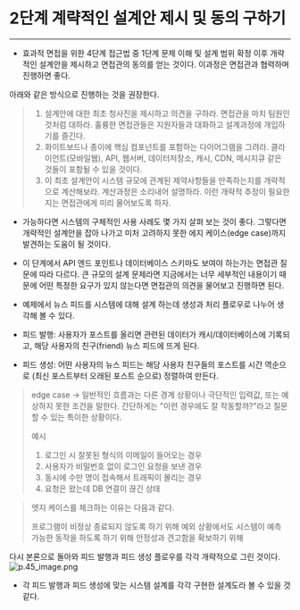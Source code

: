 # 2단계 계략적인 설계안 제시 및 동의 구하기

---

 - 효과적 면접을 위한 4단계 접근법 중 1단계 문제 이해 및 설계 범위 확정 이후 개략적인 설계안을 제시하고 면접관의 동의를 얻는 것이다. 이과정은 면접관과 협력하며 진행하면 좋다.

아래와 같은 방식으로 진행하는 것을 권장한다.

> 1. 설계안에 대한 최초 청사진을 제시하고 의견을 구하라. 면접관을 마치 팀원인 것처럼 대하라. 훌륭한 면접관들은 지원자들과 대화하고 설계과정에 개입하기를 즐긴다.
> 2. 화이트보드나 종이에 핵심 컴포넌트를 포함하는 다이어그램을 그려라. 클라이언트(모바일웹), API, 웹서버, 데이터저장소, 캐시, CDN, 메시지큐
     같은 것들이 포함될 수 있을 것이다.
> 3. 이 최초 설계안이 시스템 규모에 관계된 제약사항들을 만족하는지를 개략적으로 계산해보라. 계산과정은 소리내어 설명하라. 이런 개략적 추정이 필요한지는 면접관에게 미리 물어보도록 하자.

- 가능하다면 시스템의 구체적인 사용 사례도 몇 가지 살펴 보는 것이 좋다. 그렇다면 개략적인 설계안을 잡아 나가고 미처 고려하지 못한 에지 케이스(edge case)까지 발견하는 도움이 될 것이다.
- 이 단계에서 API 엔드 포인트나 데이터베이스 스키마도 보여야 하는가는 면접관 질문에 따라 다르다. 큰 규모의 설계 문제라면 지금에서는 너무 세부적인 내용이기 때문에 어떤 특정한 요구가 있지 않는다면 면접관의 의견을 물어보고 진행하면 된다.


 - 예제에서 뉴스 피드를 시스템에 대해 설계 하는데 생성과 처리 플로우로 나누어 생각해 볼 수 있다.
 - 피드 발행: 사용자가 포스트를 올리면 관련된 데이터가 캐시/데이터베이스에 기록되고, 해당 사용자의 친구(friend) 뉴스 피드에 뜨게 된다.
 - 피드 생성: 어떤 사용자의 뉴스 피드는 해당 사용자 친구들의 포스트를 시간 역순으로 (최신 포스트부터 오래된 포스트 순으로) 정렬하여 만든다.

>edge case -> 일반적인 흐름과는 다른 경계 상황이나 극단적인 입력값, 또는 예상하지 못한 조건을 말한다.
> 간단하게는 "이런 경우에도 잘 작동할까?"라고 질문할 수 있는 특이한 상황이다.
>
> 예시
> 1. 로그인 시 잘못된 형식의 이메일이 들어오는 경우
> 2. 사용자가 비밀번호 없이 로그인 요청을 보낸 경우
> 3. 동시에 수만 명이 접속해서 트래픽이 몰리는 경우
> 4. 요청은 왔는데 DB 연결이 끊긴 상태

> 엣지 케이스를 체크하는 이유는 다음과 같다.
> 
> 프로그램이 비정상 종료되지 않도록 하기 위해
> 예외 상황에서도 시스템이 예측 가능한 동작을 하도록 하기 위해
> 안정성과 견고함을 확보하기 위해

다시 본론으로 돌아와 피드 발행과 피드 생성 플로우를 각각 개략적으로 그린 것이다.
![p.45_image.png](image%2Fp.45_image.png)

- 각 피드 발행과 피드 생성에 맞는 시스템 설계를 각각 구현한 설계도라 볼 수 있을 것 같다.
